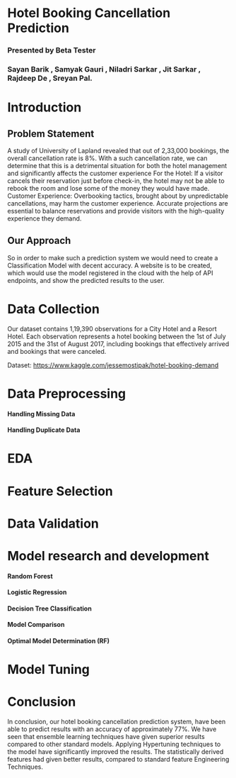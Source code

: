 # Hotel Booking Cancellation Prediction 
### Presented by Beta Tester 
### Sayan Barik , Samyak Gauri , Niladri Sarkar , Jit Sarkar , Rajdeep De , Sreyan Pal.

# Introduction
## Problem Statement
A study of University of Lapland revealed that out of 2,33,000 bookings, the overall cancellation rate is 8%.
With a such cancellation rate, we can determine that this is a detrimental situation for both the hotel management and significantly affects the customer experience
For the Hotel:
If a visitor cancels their reservation just before check-in, the hotel may not be able to rebook the room and lose some of the money they would have made.
Customer Experience:
Overbooking tactics, brought about by unpredictable cancellations, may harm the customer experience. Accurate projections are essential to balance reservations and provide visitors with the high-quality experience they demand.

## Our Approach
So in order to make such a prediction system we would need to create a Classification Model with decent accuracy.
A website is to be created, which would use the model registered in the cloud with the help of API endpoints, and show the predicted results to the user.

# Data Collection
Our dataset contains 1,19,390 observations for a City Hotel and a Resort Hotel. Each observation represents a hotel booking between the 1st of July 2015 and the 31st of August 2017, including bookings that effectively arrived and bookings that were canceled.

Dataset: https://www.kaggle.com/jessemostipak/hotel-booking-demand

# Data Preprocessing
#### Handling Missing Data
#### Handling Duplicate Data

# EDA
# Feature Selection
# Data Validation
# Model research and development
#### Random Forest
#### Logistic Regression
#### Decision Tree Classification
#### Model Comparison 
#### Optimal Model Determination (RF)
# Model Tuning
# Conclusion
In conclusion, our hotel booking cancellation prediction system, have been able to predict results with an accuracy of approximately 77%.
We have seen that ensemble learning techniques have given superior results compared to other standard models.
Applying Hypertuning techniques to the model have significantly improved the results.
The statistically derived features had given better results, compared to standard feature Engineering Techniques.



















